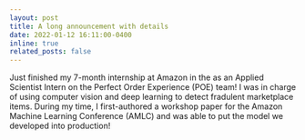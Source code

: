 ```yaml
---
layout: post
title: A long announcement with details
date: 2022-01-12 16:11:00-0400
inline: true
related_posts: false
---
```


Just finished my 7-month internship at Amazon in the as an Applied Scientist Intern on the Perfect Order Experience (POE) team! I was in charge of using computer vision and deep learning to detect fradulent marketplace items. During my time, I first-authored a workshop paper for the Amazon Machine Learning Conference (AMLC) and was able to put the model we developed into production!
